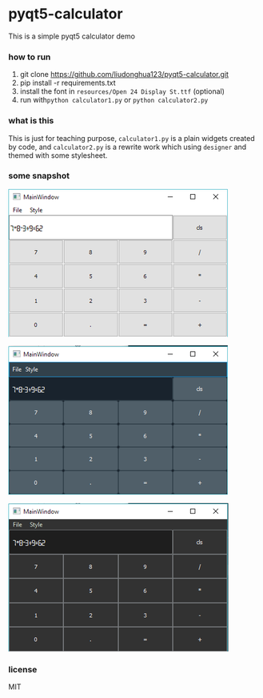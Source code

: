 # pyqt5-calculator

This is a simple pyqt5 calculator demo

### how to run

1. git clone https://github.com/liudonghua123/pyqt5-calculator.git
2. pip install -r requirements.txt
3. install the font in `resources/Open 24 Display St.ttf` (optional)
4. run with`python calculator1.py` or `python calculator2.py`

### what is this

This is just for teaching purpose, `calculator1.py` is a plain widgets created by code, and `calculator2.py` is a rewrite work which using `designer` and themed with some stylesheet.

### some snapshot

![](resources/snapshot_default.png)

![](resources/snapshot_qdarkstyle.png)

![](resources/snapshot_qdarkgraystyle.png)

### license

MIT
